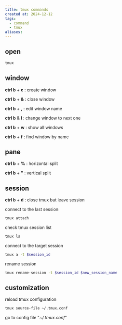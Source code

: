 ```yaml
---
title: tmux commands
created at: 2024-12-12
tags:
  - command
  - tmux
aliases:
---
```


## open

```bash
tmux
```

## window

__ctrl b__ + __c__ : create window

__ctrl b__ + __&__ : close window

__ctrl b__ + __,__ : edit window name

__ctrl b__ & __l__ : change window to next one

__ctrl b__ + __w__ : show all windows

__ctrl b__ + __f__ : find window by name

## pane

__ctrl b__ + __%__ : horizontal split

__ctrl b__ + __"__ : vertical split

## session

__ctrl b__ + __d__ : close tmux but leave session

connect to the last session

```zsh
tmux attach
```

check tmux session list

```zsh
tmux ls
```

connect to the target session

```zsh
tmux a -t $session_id
```

rename session

```zsh
tmux rename-session -t $session_id $new_session_name
```

## customization

reload tmux configuration

```zsh
tmux source-file ~/.tmux.conf
```

go to config file "*~/.tmux.conf*"
